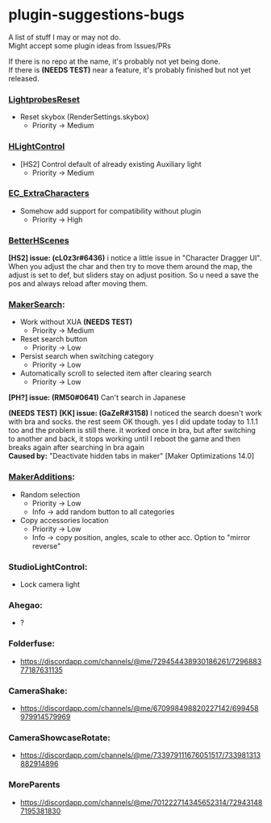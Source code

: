 # plugin-suggestions-bugs

A list of stuff I may or may not do.   
Might accept some plugin ideas from Issues/PRs

If there is no repo at the name, it's probably not yet being done.  
If there is **(NEEDS TEST)** near a feature, it's probably finished but not yet released.  

### [LightprobesReset](https://github.com/Mantas-2155X/LightprobesReset)
* Reset skybox (RenderSettings.skybox)
  * Priority -> Medium

### [HLightControl](https://github.com/Mantas-2155X/HLightControl)
* [HS2] Control default of already existing Auxiliary light
  * Priority -> Medium

### [EC_ExtraCharacters](https://github.com/Mantas-2155X/EC_ExtraCharacters)
* Somehow add support for compatibility without plugin
  * Priority -> High

### [BetterHScenes](https://github.com/Mantas-2155X/BetterHScenes)
**[HS2] issue: (cL0z3r#6436)** i notice a little issue in "Character Dragger UI".  When you adjust the char and then try to move them around the map, the adjust is set to def, but sliders stay on adjust position. So u need a save the pos and always reload after moving them.

### [MakerSearch](https://github.com/Mantas-2155X/MakerSearch):
* Work without XUA **(NEEDS TEST)**
  * Priority -> Medium 
* Reset search button
  * Priority -> Low
* Persist search when switching category
  * Priority -> Low
* Automatically scroll to selected item after clearing search
  * Priority -> Low

**[PH?] issue: (RM50#0641)** Can't search in Japanese

**(NEEDS TEST)** **[KK] issue: (GaZeR#3158)** I noticed the search doesn't work with bra and socks. the rest seem OK though. yes I did update today to 1.1.1 too and the problem is still there.
it worked once in bra, but after switching to another and back, it stops working until I reboot the game
and then breaks again after searching in bra again  
**Caused by:** "Deactivate hidden tabs in maker" [Maker Optimizations 14.0]

### [MakerAdditions](https://github.com/Mantas-2155X/MakerAdditions):
* Random selection
  * Priority -> Low
  * Info -> add random button to all categories
* Copy accessories location
  * Priority -> Low
  * Info -> copy position, angles, scale to other acc. Option to "mirror reverse"

### StudioLightControl:
* Lock camera light

### Ahegao:
* ?

### Folderfuse:
* https://discordapp.com/channels/@me/729454438930186261/729688377187631135

### CameraShake:
* https://discordapp.com/channels/@me/670998498820227142/699458979914579969

### CameraShowcaseRotate: 
* https://discordapp.com/channels/@me/733979111676051517/733981313882914896

### MoreParents
* https://discordapp.com/channels/@me/701222714345652314/729431487195381830
